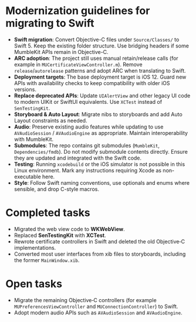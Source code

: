 # Modernization guidelines for migrating to Swift

- **Swift migration**: Convert Objective-C files under `Source/Classes/` to Swift 5. Keep the existing folder structure. Use bridging headers if some MumbleKit APIs remain in Objective-C.
- **ARC adoption**: The project still uses manual retain/release calls (for example in `MUCertificateViewController.m`). Remove `release`/`autorelease` patterns and adopt ARC when translating to Swift.
- **Deployment targets**: The base deployment target is iOS 12. Guard new APIs with availability checks to keep compatibility with older iOS versions.
- **Replace deprecated APIs**: Update `UIAlertView` and other legacy UI code to modern UIKit or SwiftUI equivalents. Use `XCTest` instead of `SenTestingKit`.
- **Storyboard & Auto Layout**: Migrate nibs to storyboards and add Auto Layout constraints as needed.
- **Audio**: Preserve existing audio features while updating to use `AVAudioSession` / `AVAudioEngine` as appropriate. Maintain interoperability with MumbleKit.
- **Submodules**: The repo contains git submodules (`MumbleKit`, `Dependencies/fmdb`). Do not modify submodule contents directly. Ensure they are updated and integrated with the Swift code.
- **Testing**: Running `xcodebuild` or the iOS simulator is not possible in this Linux environment. Mark any instructions requiring Xcode as non-executable here.
- **Style**: Follow Swift naming conventions, use optionals and enums where sensible, and drop C-style macros.

Completed tasks
===============
- Migrated the web view code to **WKWebView**.
- Replaced **SenTestingKit** with **XCTest**.
- Rewrote certificate controllers in Swift and deleted the old Objective‑C implementations.
- Converted most user interfaces from xib files to storyboards, including the former `MainWindow.xib`.

Open tasks
==========
- Migrate the remaining Objective‑C controllers (for example `MUPreferencesViewController` and `MUConnectionController`) to Swift.
- Adopt modern audio APIs such as `AVAudioSession` and `AVAudioEngine`.
